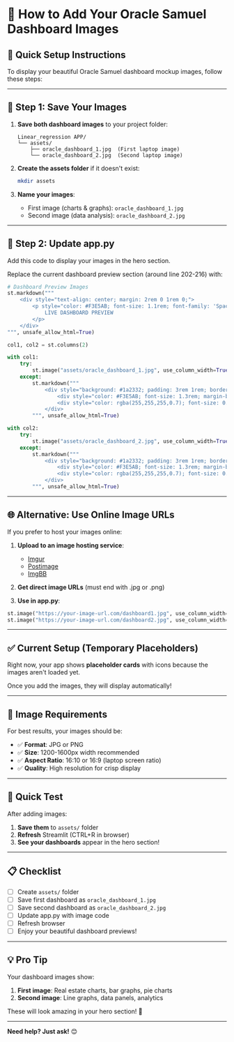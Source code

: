 # 📸 How to Add Your Oracle Samuel Dashboard Images

## 🎯 Quick Setup Instructions

To display your beautiful Oracle Samuel dashboard mockup images, follow these steps:

---

## 📁 Step 1: Save Your Images

1. **Save both dashboard images** to your project folder:
   ```
   Linear_regression APP/
   └── assets/
       ├── oracle_dashboard_1.jpg  (First laptop image)
       └── oracle_dashboard_2.jpg  (Second laptop image)
   ```

2. **Create the assets folder** if it doesn't exist:
   ```bash
   mkdir assets
   ```

3. **Name your images**:
   - First image (charts & graphs): `oracle_dashboard_1.jpg`
   - Second image (data analysis): `oracle_dashboard_2.jpg`

---

## 🔧 Step 2: Update app.py

Add this code to display your images in the hero section.

Replace the current dashboard preview section (around line 202-216) with:

```python
# Dashboard Preview Images
st.markdown("""
    <div style="text-align: center; margin: 2rem 0 1rem 0;">
        <p style="color: #F3E5AB; font-size: 1.1rem; font-family: 'Space Grotesk', sans-serif;">
            LIVE DASHBOARD PREVIEW
        </p>
    </div>
""", unsafe_allow_html=True)

col1, col2 = st.columns(2)

with col1:
    try:
        st.image("assets/oracle_dashboard_1.jpg", use_column_width=True, caption="📊 Real Estate Analytics Dashboard")
    except:
        st.markdown("""
            <div style="background: #1a2332; padding: 3rem 1rem; border-radius: 20px; border: 2px solid #D4AF37; text-align: center;">
                <div style="color: #F3E5AB; font-size: 1.3rem; margin-bottom: 0.5rem;">📊 Dashboard Preview</div>
                <div style="color: rgba(255,255,255,0.7); font-size: 0.9rem;">Interactive Analytics</div>
            </div>
        """, unsafe_allow_html=True)

with col2:
    try:
        st.image("assets/oracle_dashboard_2.jpg", use_column_width=True, caption="📈 Data Analysis Interface")
    except:
        st.markdown("""
            <div style="background: #1a2332; padding: 3rem 1rem; border-radius: 20px; border: 2px solid #D4AF37; text-align: center;">
                <div style="color: #F3E5AB; font-size: 1.3rem; margin-bottom: 0.5rem;">📈 Analysis Tools</div>
                <div style="color: rgba(255,255,255,0.7); font-size: 0.9rem;">Predictive Modeling</div>
            </div>
        """, unsafe_allow_html=True)
```

---

## 🌐 Alternative: Use Online Image URLs

If you prefer to host your images online:

1. **Upload to an image hosting service**:
   - [Imgur](https://imgur.com)
   - [Postimage](https://postimages.org)
   - [ImgBB](https://imgbb.com)

2. **Get direct image URLs** (must end with .jpg or .png)

3. **Use in app.py**:
```python
st.image("https://your-image-url.com/dashboard1.jpg", use_column_width=True)
st.image("https://your-image-url.com/dashboard2.jpg", use_column_width=True)
```

---

## ✅ Current Setup (Temporary Placeholders)

Right now, your app shows **placeholder cards** with icons because the images aren't loaded yet.

Once you add the images, they will display automatically!

---

## 🎨 Image Requirements

For best results, your images should be:
- ✅ **Format**: JPG or PNG
- ✅ **Size**: 1200-1600px width recommended
- ✅ **Aspect Ratio**: 16:10 or 16:9 (laptop screen ratio)
- ✅ **Quality**: High resolution for crisp display

---

## 🚀 Quick Test

After adding images:

1. **Save them** to `assets/` folder
2. **Refresh** Streamlit (CTRL+R in browser)
3. **See your dashboards** appear in the hero section!

---

## 📋 Checklist

- [ ] Create `assets/` folder
- [ ] Save first dashboard as `oracle_dashboard_1.jpg`
- [ ] Save second dashboard as `oracle_dashboard_2.jpg`
- [ ] Update app.py with image code
- [ ] Refresh browser
- [ ] Enjoy your beautiful dashboard previews!

---

## 💡 Pro Tip

Your dashboard images show:
1. **First image**: Real estate charts, bar graphs, pie charts
2. **Second image**: Line graphs, data panels, analytics

These will look amazing in your hero section! 🎉

---

**Need help? Just ask!** 😊

